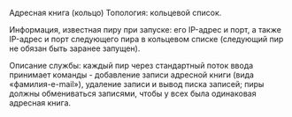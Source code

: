 Адресная книга (кольцо)
Топология: кольцевой список.

Информация, известная пиру при запуске: его IP-адрес и порт, а также IP-адрес и порт следующего пира в кольцевом списке (следующий пир не обязан быть заранее запущен).

Описание службы: каждый пир через стандартный поток ввода принимает команды - добавление записи адресной книги (вида «фамилия-e-mail»), удаление записи и вывод писка записей; пиры должны обмениваться записями, чтобы у всех была одинаковая адресная книга.